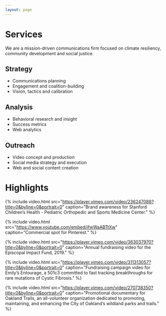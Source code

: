```yaml
---
layout: page
---
```

# Services

We are a mission-driven communications firm focused on climate resiliency, community development and social justice.

## Strategy
- Communications planning
- Engagement and coalition-building
- Vision, tactics and calibration

## Analysis
- Behavioral research and insight
- Success metrics
- Web analytics

## Outreach
- Video concept and production
- Social media strategy and execution
- Web and social content creation

# Highlights

{% include
    video.html
    src="https://player.vimeo.com/video/236247088?title=0&byline=0&portrait=0"
    caption="Brand awareness for Stanford Children’s Health - Pediatric Orthopedic and Sports Medicine Center."
    %}

{% include
    video.html
    src="https://www.youtube.com/embed/ifwWaABTtXw"
    caption="Commercial spot for Pinterest."
    %}

{% include
    video.html
    src="https://player.vimeo.com/video/363037970?title=0&byline=0&portrait=0"
    caption="Annual fundraising video for the Episcopal Impact Fund, 2019."
    %}

{% include
    video.html
    src="https://player.vimeo.com/video/311313057?title=0&byline=0&portrait=0"
    caption="Fundraising campaign video for Emily’s Entourage, a 501c3 committed to fast tracking breakthroughs for rare mutations of Cystic Fibrosis."
    %}

{% include
    video.html
    src="https://player.vimeo.com/video/270738350?title=0&byline=0&portrait=0"
    caption="Promotional documentary for Oakland Trails, an all-volunteer organization dedicated to promoting, maintaining, and enhancing the City of Oakland’s wildland parks and trails."
    %}
